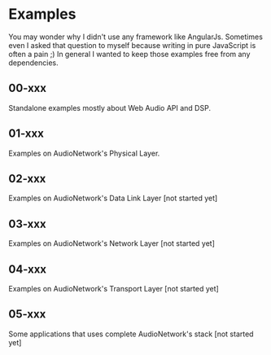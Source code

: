 # Examples

You may wonder why I didn't use any framework like AngularJs. Sometimes
even I asked that question to myself because writing in pure JavaScript
is often a pain ;) In general I wanted to keep those examples free from
any dependencies. 

## 00-xxx

Standalone examples mostly about Web Audio API and DSP.

## 01-xxx

Examples on AudioNetwork's Physical Layer.

## 02-xxx

Examples on AudioNetwork's Data Link Layer [not started yet]

## 03-xxx

Examples on AudioNetwork's Network Layer [not started yet]

## 04-xxx

Examples on AudioNetwork's Transport Layer [not started yet]

## 05-xxx

Some applications that uses complete AudioNetwork's stack [not started yet]
